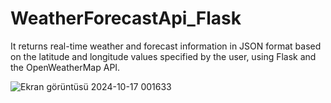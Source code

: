# WeatherForecastApi_Flask
 It returns real-time weather and forecast information in JSON format based on the latitude and longitude values specified by the user, using Flask and the OpenWeatherMap API.

![Ekran görüntüsü 2024-10-17 001633](https://github.com/user-attachments/assets/9467c3db-b5f8-4fd6-a899-f3d64d8a1569)
